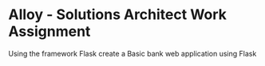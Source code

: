 # Alloy -  Solutions Architect Work Assignment

Using the framework Flask create a Basic bank web application using Flask
